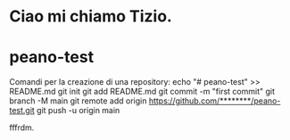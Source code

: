 # Ciao mi chiamo Tizio.
# peano-test

Comandi per la creazione di una repository:
echo "# peano-test" >> README.md
git init
git add README.md
git commit -m "first commit"
git branch -M main
git remote add origin https://github.com/********/peano-test.git
git push -u origin main


fffrdm.

